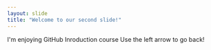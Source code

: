 ```yaml
---
layout: slide
title: "Welcome to our second slide!"
---
```

I'm enjoying GitHub Inroduction course
Use the left arrow to go back!
